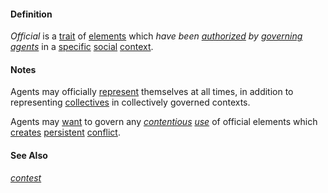 #### Definition

*Official* is a [trait](https://github.com/gcassel/Modular-Organization-Terminology/blob/master/terms/trait.md) of [elements](https://github.com/gcassel/Modular-Organization-Terminology/blob/master/terms/element.md) which *have been [authorized](https://github.com/gcassel/Modular-Organization-Terminology/blob/master/terms/authorize.md) by [governing](https://github.com/gcassel/Modular-Organization-Terminology/blob/master/terms/govern.md) [agents](https://github.com/gcassel/Modular-Organization-Terminology/blob/master/terms/agent.md)* in a [specific](https://github.com/gcassel/Modular-Organization-Terminology/blob/master/terms/specific.md) [social](https://github.com/gcassel/Modular-Organization-Terminology/blob/master/terms/social.md) [context](https://github.com/gcassel/Modular-Organization-Terminology/blob/master/terms/context.md). 

#### Notes

Agents may officially [represent](https://github.com/gcassel/Modular-Organization-Terminology/blob/master/terms/represent.md) themselves at all times, in addition to representing [collectives](https://github.com/gcassel/Modular-Organization-Terminology/blob/master/compound-terms/group-agent.md) in collectively governed contexts.

Agents may [want](https://github.com/gcassel/Modular-Organization-Terminology/blob/master/terms/goal.md) to govern any *[contentious](https://github.com/gcassel/Modular-Organization-Terminology/blob/master/terms/contend.md) [use](https://github.com/gcassel/Modular-Organization-Terminology/blob/master/terms/use.md)* of official elements which [creates](https://github.com/gcassel/Modular-Organization-Terminology/blob/master/terms/create.md) [persistent](https://github.com/gcassel/Modular-Organization-Terminology/blob/master/terms/persistent.md) [conflict](https://github.com/gcassel/Modular-Organization-Terminology/blob/master/terms/conflict.md).

#### See Also

*[contest](https://github.com/gcassel/Modular-Organization-Terminology/blob/master/terms/contest.md)*
